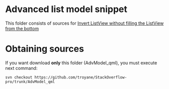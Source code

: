 Advanced list model snippet
===============

This folder consists of sources for
[Invert ListView without filling the ListView from the bottom](http://stackoverflow.com/questions/28496502/invert-listview-without-filling-the-listview-from-the-bottom)


Obtaining sources
===============
If you want download **only** this folder (AdvModel_qml), 
you must execute next command:
```
svn checkout https://github.com/troyane/StackOverflow-pro/trunk/AdvModel_qml
```
